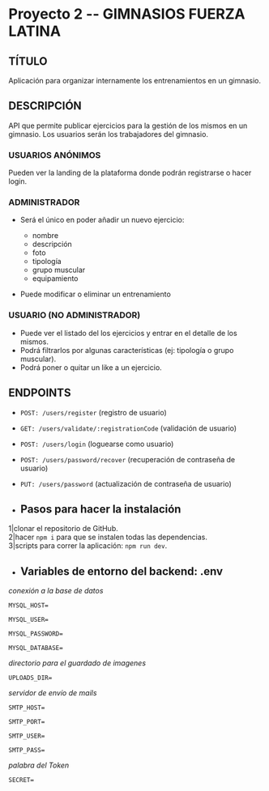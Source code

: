# Proyecto 2 -- GIMNASIOS FUERZA LATINA

## TÍTULO

Aplicación para organizar internamente los entrenamientos en un gimnasio.

## DESCRIPCIÓN

API que permite publicar ejercicios para la gestión de los mismos en un
gimnasio. Los usuarios serán los trabajadores del gimnasio.

### USUARIOS ANÓNIMOS

Pueden ver la landing de la plataforma donde podrán registrarse o hacer login.

### ADMINISTRADOR

- Será el único en poder añadir un nuevo ejercicio:

  - nombre
  - descripción
  - foto
  - tipología
  - grupo muscular
  - equipamiento

- Puede modificar o eliminar un entrenamiento

### USUARIO (NO ADMINISTRADOR)

- Puede ver el listado del los ejercicios y entrar en el detalle de los mismos.
- Podrá filtrarlos por algunas características (ej: tipología o grupo muscular).
- Podrá poner o quitar un like a un ejercicio.

## ENDPOINTS

- `POST: /users/register` (registro de usuario)
- `GET: /users/validate/:registrationCode` (validación de usuario)
- `POST: /users/login` (loguearse como usuario)
- `POST: /users/password/recover` (recuperación de contraseña de usuario)
- `PUT: /users/password` (actualización de contraseña de usuario)

- ## Pasos para hacer la instalación

1|clonar el repositorio de GitHub.  
 2|hacer `npm i` para que se instalen todas las dependencias.  
 3|scripts para correr la aplicación: `npm run dev`.

- ## Variables de entorno del backend: .env

_conexión a la base de datos_

`MYSQL_HOST=`

`MYSQL_USER=`

`MYSQL_PASSWORD=`

`MYSQL_DATABASE=`

_directorio para el guardado de imagenes_

`UPLOADS_DIR=`

_servidor de envío de mails_

`SMTP_HOST=`

`SMTP_PORT=`

`SMTP_USER=`

`SMTP_PASS=`

_palabra del Token_

`SECRET=`
